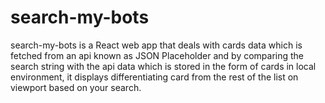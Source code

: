 # search-my-bots
search-my-bots is a React web app that deals with cards data which is fetched from an api  known as JSON Placeholder and by comparing the search string with the api data which is stored in the form of cards in local environment, it displays differentiating card from the rest of the list on viewport based on your search. 
